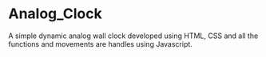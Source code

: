 # Analog_Clock
A simple dynamic analog wall clock developed using HTML, CSS and all the functions and movements are handles using Javascript.
